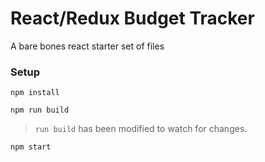 # React/Redux Budget Tracker

A bare bones react starter set of files

### Setup

```
npm install
```
```
npm run build
```
> `run build` has been modified to watch for changes.
```
npm start
```

